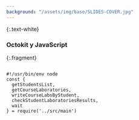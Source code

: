 ```yaml
---
background: "/assets/img/base/SLIDES-COVER.jpg"
---
```


{:.text-white}
### Octokit y JavaScript

{:.fragment}
<pre><code data-line-numbers="3-5|6-7|8">
#!/usr/bin/env node
const {
  getStudentsList,
  getCourseLaboratories,
  writeCourseLabsByStudent,
  checkStudentLaboratoriesResults,
  wait
} = require('../src/main')


